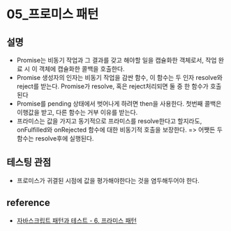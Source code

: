 # 05_프로미스 패턴

## 설명

- Promise는 비동기 작업과 그 결과를 갖고 해야할 일을 캡슐화한 객체로서, 작업 완료 시 이 객체에 캡슐화한 콜백을 호출한다.
- Promise 생성자의 인자는 비동기 작업을 감싼 함수, 이 함수는 두 인자 resolve와 reject를 받는다. Promise가 resolve, 혹은 reject처리되면 둘 중 한 함수가 호출된다
- Promise를 pending 상태에서 벗어나게 하려면 then을 사용한다. 첫번째 콜백은 이행값을 받고, 다른 함수는 거부 이유를 받는다.
- 프라미스는 값을 가지고 동기적으로 프라미스를 resolve한다고 할지라도, onFulfilled와 onRejected 함수에 대한 비동기적 호출을 보장한다. => 어쨋든 두 함수는 resolve후에 실행된다.

## 테스팅 관점

- 프로미스가 귀결된 시점에 값을 평가해야한다는 것을 염두해두어야 한다.

## reference

- [자바스크립트 패턴과 테스트 - 6. 프라미스 패턴](http://www.yes24.com/Product/Goods/33211518)